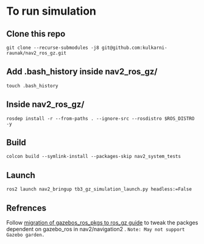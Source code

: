 # To run simulation 

## Clone this repo
```
git clone --recurse-submodules -j8 git@github.com:kulkarni-raunak/nav2_ros_gz.git
```
## Add .bash_history inside nav2_ros_gz/
`touch .bash_history`

## Inside nav2_ros_gz/

```
rosdep install -r --from-paths . --ignore-src --rosdistro $ROS_DISTRO -y
```

## Build

```
colcon build --symlink-install --packages-skip nav2_system_tests
```

## Launch
```
ros2 launch nav2_bringup tb3_gz_simulation_launch.py headless:=False
```

## Refrences

Follow [migration of gazebos_ros_pkgs to ros_gz guide](https://gazebosim.org/docs/garden/migrating_gazebo_classic_ros2_packages) to tweak the packges dependent on gazebo_ros in nav2/navigation2 . `Note: May not support Gazebo garden.`
